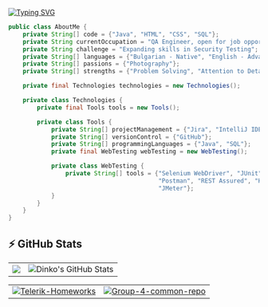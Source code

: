 [![Typing SVG](https://readme-typing-svg.demolab.com?font=Fira+Code&size=40&duration=2300&color=FF1B1B&center=true&vCenter=true&multiline=true&random=false&width=900&height=130&lines=Hi%2C+my+name+is+Dinko;QA+engineer+from+Bulgaria)](https://git.io/typing-svg)

```java
public class AboutMe {
    private String[] code = {"Java", "HTML", "CSS", "SQL"};
    private String currentOccupation = "QA Engineer, open for job opportunities";
    private String challenge = "Expanding skills in Security Testing";
    private String[] languages = {"Bulgarian - Native", "English - Advanced"};
    private String[] passions = {"Photography"};
    private String[] strengths = {"Problem Solving", "Attention to Detail", "Team Collaboration"};

    private final Technologies technologies = new Technologies();

    private class Technologies {
        private final Tools tools = new Tools();

        private class Tools {
            private String[] projectManagement = {"Jira", "IntelliJ IDEA"};
            private String[] versionControl = {"GitHub"};
            private String[] programmingLanguages = {"Java", "SQL"};
            private final WebTesting webTesting = new WebTesting();

            private class WebTesting {
                private String[] tools = {"Selenium WebDriver", "JUnit", "TestNG",
                                          "Postman", "REST Assured", "HTML", "CSS",
                                          "JMeter"};
            }
        }
    }
}
```

## ⚡ GitHub Stats

<table>
  <tr>
    <td>
      <a href="https://github.com/dinko-atanasov">
        <img src="https://github-readme-stats.vercel.app/api/top-langs/?username=dinko-atanasov&theme=radical&hide=glsl,python" />
      </a>
    </td>
    <td>
      <img src="https://github-readme-stats.vercel.app/api?username=dinko-atanasov&&show_icons=true&theme=radical&line_height=27&v=5" alt="Dinko's GitHub Stats" />
    </td>
  </tr>
</table>

<table>
  <tr>
    <td>
      <a href="https://github.com/dinko-atanasov/Telerik-Homeworks" target="_blank">
        <img align="center" src="https://github-readme-stats.vercel.app/api/pin/?username=dinko-atanasov&repo=Telerik-Homeworks&theme=gruvbox" alt="Telerik-Homeworks" />
      </a>
    </td>
    <td>
      <a href="https://github.com/Alpha-50-group-4-final-project/Group-4-common-repo" target="_blank">
        <img align="center" src="https://github-readme-stats.vercel.app/api/pin/?username=Alpha-50-group-4-final-project&repo=Group-4-common-repo&theme=gruvbox" alt="Group-4-common-repo" />
      </a>
    </td>
  </tr>
</table>





